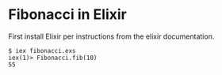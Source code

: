 # Fibonacci in Elixir

First install Elixir per instructions from the elixir documentation.

```
$ iex fibonacci.exs
iex(1)> Fibonacci.fib(10)
55
```


